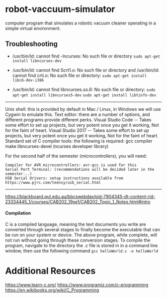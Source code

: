 # robot-vaccuum-simulator
 computer program that simulates a robotic vacuum cleaner operating in a simple virtual environment. 


## Troubleshooting
- /usr/bin/ld: cannot find -lncurses: No such file or directory
`sudo apt-get install libncurses-dev`

- /usr/bin/ld: cannot find Scrt1.o: No such file or directory and /usr/bin/ld: cannot find crti.o: No such file or directory:
`sudo apt-get install libc6-dev-i386`
- /usr/bin/ld: cannot find libncurses.so.6: No such file or directory:
`sudo apt-get install libncurses5-dev`
`sudo apt-get install libtinfo-dev`
---

Unix shell: this is provided by default in Mac / Linux, in Windows we will use Cygwin to emulate this.
Text editor: there are a number of options, and different programs provide different perks.
    Visual Studio Code -- Takes some effort to set up projects, but very potent once you get it working, Not for the faint of heart.
    Visual Studio 2017 -- Takes some effort to set up projects, but very potent once you get it working, Not for the faint of heart.
Standard set of C compiler tools:  the following is required:
    gcc compiler
    make
    libncurses-devel (ncurses developer library)

For the second half of the semester (microcontrollers), you will need:

    Compiler for AVR microcontrollers: avr-gcc is used for this
    Serial Port Terminal: (recommendations will be decided later in the semester...)
    USB Serial Drivers: setup instructions available from https://www.pjrc.com/teensy/usb_serial.html

---
https://blackboard.qut.edu.au/bbcswebdav/pid-7904345-dt-content-rid-23334445_1/courses/CAB202_19se1/CAB202_Topic_1_Notes.html#intro

#### Compilation
C is a compiled language, meaning the text documents you write are converted through several stages to finally become
the executable that can be run on your system or device. The above program, while complete, will not run without going
through these conversion stages.
To compile the program, navigate to the directory the .c file is stored in in a command line window, then use the following
command
`gcc helloWorld.c -o helloWorld`

# Additional Resources

https://www.learn-c.org/
https://www.programiz.com/c-programming
https://en.wikibooks.org/wiki/C_Programming